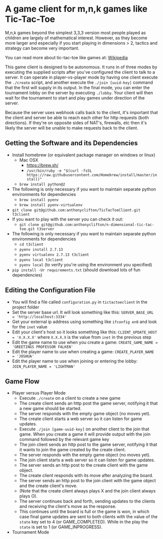 # A game client for m,n,k games like Tic-Tac-Toe

M,n,k games beyond the simplest 3,3,3 version most people played as children
are largely of mathematical interest.  However, as they become more larger
and especially if you start playing in dimensions > 2, tactics and strategy
can become very important.

You can read more about tic-tac-toe like games at:
[Wikipedia](https://en.wikipedia.org/wiki/M,n,k-game)

This game client is designed to be autonomous.  It runs in of three modes by executing
the supplied scripts after you've configured the client to talk to a server.
It can operate in player-vs-player mode by having one client execute the `./create`
script, and another execute the `./join [uuid-key]` command that the first will
supply in its output.  In the final mode, you can enter the tournament lobby on the
server by executing `./lobby`.  Your client will then wait for the tournament to
start and play games under direction of the server.

Because the server uses webhook calls back to the client, it's important that the
client and server be able to reach each other for http requests (both directions).
If they're on opposite sides of NAT's, firewalls, etc then it's likely the server
will be unable to make requests back to the client.

## Getting the Software and its Dependencies

* Install homebrew (or equivalent package manager on windows or linux)
  * Mac OSX
    * https://brew.sh/
    * `/usr/bin/ruby -e "$(curl -fsSL https://raw.githubusercontent.com/Homebrew/install/master/install)"`
  * `brew install python@2`
* The following is only necessary if you want to maintain separate python environments for dependencies
  * `brew install pyenv`
  * `brew install pyenv-virtualenv`
* `git clone git@github.com:anthonyclifton/TicTacToeClient.git t3client`
* If you want to play with the server you can check it out:
  * `git clone git@github.com:anthonyclifton/n-dimensional-tic-tac-toe.git t3server`
* The following is only necessary if you want to maintain separate python environments for dependencies
  * `cd t3client`
  * `pyenv install 2.7.13`
  * `pyenv virtualenv 2.7.13 t3client`
  * `pyenv local t3client`
  * `pyenv local` (to verify you're using the environment you specified)
* `pip install -Ur requirements.txt` (should download lots of fun dependencies)

## Editing the Configuration File

* You will find a file called `configuration.py` in `tictactoeclient` in the project folder
* Set the server base url.  It will look something like this:
`SERVER_BASE_URL = 'http://localhost:3334'`
* Get your external ip address using something like `ifconfig en0` and look for the `inet` value
* Edit your client's host so it looks something like this: `CLIENT_UPDATE_HOST = 'X.X.X.X'`
where `X.X.X.X` is the value from `inet` in the previous step
* Edit the game name to use when you create a game: `CREATE_GAME_NAME = 'GREETINGS PROFESSOR FALKEN'`
* Edit the player name to use when creating a game: `CREATE_PLAYER_NAME = 'JOSHUA'`
* Edit the player name to use when joining or entering the lobby:
`JOIN_PLAYER_NAME = 'LIGHTMAN'`

## Game Flow

* Player versus Player Mode
  * Execute `./create` on a client to create a new game
  * The create client sends an http post the game server, notifying it that a new
  game should be started.
  * The server responds with the empty game object (no moves yet).
  * The create client starts a web server so it can listen for game updates.
  * Execute `./join [game-uuid-key]` on another client to the join that game.
  When you create a game it will provide output with the join command followed by
  the relevant game key
  * The join client sends an http post to the game server, notifying it that it
  wants to join the game created by the create client.
  * The server responds with the empty game object (no moves yet).
  * The join client starts a web server so it can listen for game updates.
  * The server sends an http post to the create client with the game object.
  * The create client responds with its move after analyzing the board.
  * The server sends an http post to the join client with the game object and
  the create client's move.
  * (Note that the create client always plays X and the join client always plays O).
  * The server continues back and forth, sending updates to the clients and receiving
  the client's move as the response.
  * This continues until the board is full or the game is won, in which case final
  game updates are sent to both clients with the value of the `state` key set to 4
  (or GAME_COMPLETED).  While in the play the `state` is set to 1 (or GAME_INPROGRESS).
* Tournament Mode
